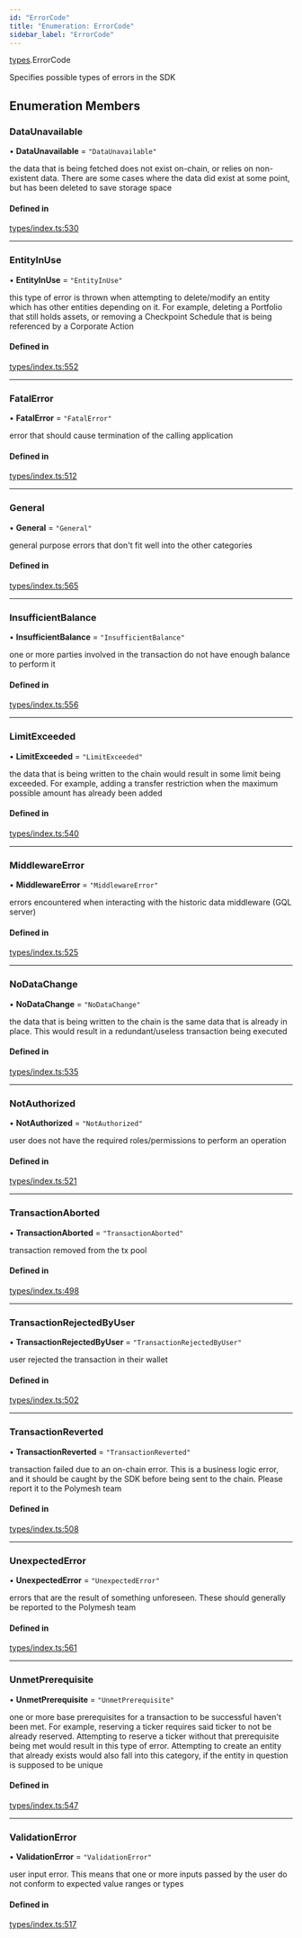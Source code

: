```yaml
---
id: "ErrorCode"
title: "Enumeration: ErrorCode"
sidebar_label: "ErrorCode"
---
```


[types](../../../modules/Types/Types.md).ErrorCode

Specifies possible types of errors in the SDK

## Enumeration Members

### DataUnavailable

• **DataUnavailable** = ``"DataUnavailable"``

the data that is being fetched does not exist on-chain, or relies on non-existent data. There are
  some cases where the data did exist at some point, but has been deleted to save storage space

#### Defined in

[types/index.ts:530](https://github.com/PolymeshAssociation/polymesh-sdk/blob/acc2284c/src/types/index.ts#L530)

___

### EntityInUse

• **EntityInUse** = ``"EntityInUse"``

this type of error is thrown when attempting to delete/modify an entity which has other entities depending on it. For example, deleting
  a Portfolio that still holds assets, or removing a Checkpoint Schedule that is being referenced by a Corporate Action

#### Defined in

[types/index.ts:552](https://github.com/PolymeshAssociation/polymesh-sdk/blob/acc2284c/src/types/index.ts#L552)

___

### FatalError

• **FatalError** = ``"FatalError"``

error that should cause termination of the calling application

#### Defined in

[types/index.ts:512](https://github.com/PolymeshAssociation/polymesh-sdk/blob/acc2284c/src/types/index.ts#L512)

___

### General

• **General** = ``"General"``

general purpose errors that don't fit well into the other categories

#### Defined in

[types/index.ts:565](https://github.com/PolymeshAssociation/polymesh-sdk/blob/acc2284c/src/types/index.ts#L565)

___

### InsufficientBalance

• **InsufficientBalance** = ``"InsufficientBalance"``

one or more parties involved in the transaction do not have enough balance to perform it

#### Defined in

[types/index.ts:556](https://github.com/PolymeshAssociation/polymesh-sdk/blob/acc2284c/src/types/index.ts#L556)

___

### LimitExceeded

• **LimitExceeded** = ``"LimitExceeded"``

the data that is being written to the chain would result in some limit being exceeded. For example, adding a transfer
  restriction when the maximum possible amount has already been added

#### Defined in

[types/index.ts:540](https://github.com/PolymeshAssociation/polymesh-sdk/blob/acc2284c/src/types/index.ts#L540)

___

### MiddlewareError

• **MiddlewareError** = ``"MiddlewareError"``

errors encountered when interacting with the historic data middleware (GQL server)

#### Defined in

[types/index.ts:525](https://github.com/PolymeshAssociation/polymesh-sdk/blob/acc2284c/src/types/index.ts#L525)

___

### NoDataChange

• **NoDataChange** = ``"NoDataChange"``

the data that is being written to the chain is the same data that is already in place. This would result
  in a redundant/useless transaction being executed

#### Defined in

[types/index.ts:535](https://github.com/PolymeshAssociation/polymesh-sdk/blob/acc2284c/src/types/index.ts#L535)

___

### NotAuthorized

• **NotAuthorized** = ``"NotAuthorized"``

user does not have the required roles/permissions to perform an operation

#### Defined in

[types/index.ts:521](https://github.com/PolymeshAssociation/polymesh-sdk/blob/acc2284c/src/types/index.ts#L521)

___

### TransactionAborted

• **TransactionAborted** = ``"TransactionAborted"``

transaction removed from the tx pool

#### Defined in

[types/index.ts:498](https://github.com/PolymeshAssociation/polymesh-sdk/blob/acc2284c/src/types/index.ts#L498)

___

### TransactionRejectedByUser

• **TransactionRejectedByUser** = ``"TransactionRejectedByUser"``

user rejected the transaction in their wallet

#### Defined in

[types/index.ts:502](https://github.com/PolymeshAssociation/polymesh-sdk/blob/acc2284c/src/types/index.ts#L502)

___

### TransactionReverted

• **TransactionReverted** = ``"TransactionReverted"``

transaction failed due to an on-chain error. This is a business logic error,
  and it should be caught by the SDK before being sent to the chain.
  Please report it to the Polymesh team

#### Defined in

[types/index.ts:508](https://github.com/PolymeshAssociation/polymesh-sdk/blob/acc2284c/src/types/index.ts#L508)

___

### UnexpectedError

• **UnexpectedError** = ``"UnexpectedError"``

errors that are the result of something unforeseen.
  These should generally be reported to the Polymesh team

#### Defined in

[types/index.ts:561](https://github.com/PolymeshAssociation/polymesh-sdk/blob/acc2284c/src/types/index.ts#L561)

___

### UnmetPrerequisite

• **UnmetPrerequisite** = ``"UnmetPrerequisite"``

one or more base prerequisites for a transaction to be successful haven't been met. For example, reserving a ticker requires
  said ticker to not be already reserved. Attempting to reserve a ticker without that prerequisite being met would result in this
  type of error. Attempting to create an entity that already exists would also fall into this category,
  if the entity in question is supposed to be unique

#### Defined in

[types/index.ts:547](https://github.com/PolymeshAssociation/polymesh-sdk/blob/acc2284c/src/types/index.ts#L547)

___

### ValidationError

• **ValidationError** = ``"ValidationError"``

user input error. This means that one or more inputs passed by the user
  do not conform to expected value ranges or types

#### Defined in

[types/index.ts:517](https://github.com/PolymeshAssociation/polymesh-sdk/blob/acc2284c/src/types/index.ts#L517)
